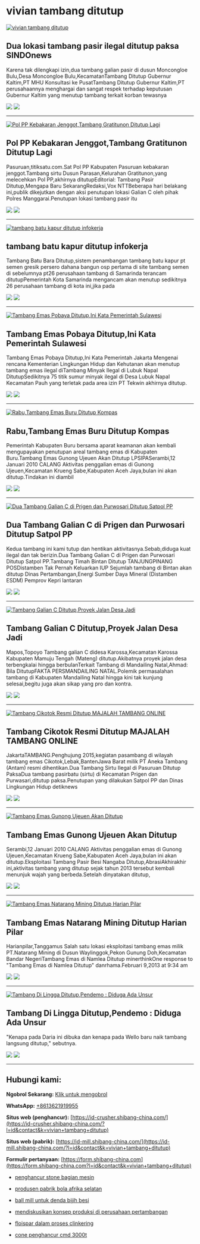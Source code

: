 # vivian tambang ditutup

<a href="https://swt.shibang-china.com/?l=id&img&k=vivian+tambang+ditutup" target="_blank">![vivian tambang ditutup](http://static.shibang-china.com/all-800x300/1426.jpg)</a>

## Dua lokasi tambang pasir ilegal ditutup paksa SINDOnews
Karena tak dilengkapi izin,dua tambang galian pasir di dusun Moncongloe Bulu,Desa Moncongloe Bulu,KecamatanTambang Ditutup Gubernur Kaltim,PT MHU Konsultasi ke PusatTambang Ditutup Gubernur Kaltim,PT perusahaannya menghargai dan sangat respek terhadap keputusan Gubernur Kaltim yang menutup tambang terkait korban tewasnya


<a href="https://whatsapp.shibangsoft.com/WhatsApp.php" target="_blank" title="WhatsApp">![](http://static.shibang-china.com/icon/whatsapp.png)</a> <a href="https://swt.shibang-china.com/?l=id&icon&k=vivian+tambang+ditutup" target="_blank">![](http://static.shibang-china.com/icon/chat-id.png)</a>

---

<a href="https://swt.shibang-china.com/?l=id&img&k=vivian+tambang+ditutup" target="_blank">![Pol PP Kebakaran Jenggot,Tambang Gratitunon Ditutup Lagi](http://static.shibang-china.com/all-800x300/1317.jpg)</a>

## Pol PP Kebakaran Jenggot,Tambang Gratitunon Ditutup Lagi
Pasuruan,titiksatu.com.Sat Pol PP Kabupaten Pasuruan kebakaran jenggot.Tambang sirtu Dusun Parasan,Kelurahan Gratitunon,yang melecehkan Pol PP,akhirnya ditutupEditorial: Tambang Pasir Ditutup,Mengapa Baru SekarangRedaksi,Vox NTTBeberapa hari belakang ini,publik dikejutkan dengan aksi penutupan lokasi Galian C oleh pihak Polres Manggarai.Penutupan lokasi tambang pasir itu


<a href="https://whatsapp.shibangsoft.com/WhatsApp.php" target="_blank" title="WhatsApp">![](http://static.shibang-china.com/icon/whatsapp.png)</a> <a href="https://swt.shibang-china.com/?l=id&icon&k=vivian+tambang+ditutup" target="_blank">![](http://static.shibang-china.com/icon/chat-id.png)</a>

---

<a href="https://swt.shibang-china.com/?l=id&img&k=vivian+tambang+ditutup" target="_blank">![tambang batu kapur ditutup infokerja](http://static.shibang-china.com/all-800x300/177.jpg)</a>

## tambang batu kapur ditutup infokerja
Tambang Batu Bara Ditutup,sistem penambangan tambang batu kapur pt semen gresik persero dahana bangun osp pertama di site tambang semen di sebelumnya pt26 perusahaan tambang di Samarinda terancam ditutupPemerintah Kota Samarinda mengancam akan menutup sedikitnya 26 perusahaan tambang di kota ini,jika pada


<a href="https://whatsapp.shibangsoft.com/WhatsApp.php" target="_blank" title="WhatsApp">![](http://static.shibang-china.com/icon/whatsapp.png)</a> <a href="https://swt.shibang-china.com/?l=id&icon&k=vivian+tambang+ditutup" target="_blank">![](http://static.shibang-china.com/icon/chat-id.png)</a>

---

<a href="https://swt.shibang-china.com/?l=id&img&k=vivian+tambang+ditutup" target="_blank">![Tambang Emas Pobaya Ditutup,Ini Kata Pemerintah Sulawesi](http://static.shibang-china.com/all-800x300/65.jpg)</a>

## Tambang Emas Pobaya Ditutup,Ini Kata Pemerintah Sulawesi
Tambang Emas Pobaya Ditutup,Ini Kata Pemerintah Jakarta Mengenai rencana Kementerian Lingkungan Hidup dan Kehutanan akan menutup tambang emas ilegal diTambang Minyak Ilegal di Lubuk Napal DitutupSedikitnya 75 titik sumur minyak ilegal di Desa Lubuk Napal Kecamatan Pauh yang terletak pada area izin PT Tekwin akhirnya ditutup.


<a href="https://whatsapp.shibangsoft.com/WhatsApp.php" target="_blank" title="WhatsApp">![](http://static.shibang-china.com/icon/whatsapp.png)</a> <a href="https://swt.shibang-china.com/?l=id&icon&k=vivian+tambang+ditutup" target="_blank">![](http://static.shibang-china.com/icon/chat-id.png)</a>

---

<a href="https://swt.shibang-china.com/?l=id&img&k=vivian+tambang+ditutup" target="_blank">![Rabu,Tambang Emas Buru Ditutup Kompas](http://static.shibang-china.com/all-800x300/109.jpg)</a>

## Rabu,Tambang Emas Buru Ditutup Kompas
Pemerintah Kabupaten Buru bersama aparat keamanan akan kembali mengupayakan penutupan areal tambang emas di Kabupaten Buru.Tambang Emas Gunong Ujeuen Akan Ditutup LPSIPASerambi,12 Januari 2010 CALANG Aktivitas penggalian emas di Gunong Ujeuen,Kecamatan Krueng Sabe,Kabupaten Aceh Jaya,bulan ini akan ditutup.Tindakan ini diambil


<a href="https://whatsapp.shibangsoft.com/WhatsApp.php" target="_blank" title="WhatsApp">![](http://static.shibang-china.com/icon/whatsapp.png)</a> <a href="https://swt.shibang-china.com/?l=id&icon&k=vivian+tambang+ditutup" target="_blank">![](http://static.shibang-china.com/icon/chat-id.png)</a>

---

<a href="https://swt.shibang-china.com/?l=id&img&k=vivian+tambang+ditutup" target="_blank">![Dua Tambang Galian C di Prigen dan Purwosari Ditutup Satpol PP](http://static.shibang-china.com/all-800x300/1512.jpg)</a>

## Dua Tambang Galian C di Prigen dan Purwosari Ditutup Satpol PP
Kedua tambang ini kami tutup dan hentikan aktivitasnya.Sebab,diduga kuat ilegal dan tak berizin.Dua Tambang Galian C di Prigen dan Purwosari Ditutup Satpol PP.Tambang Timah Bintan Ditutup TANJUNGPINANG POSDistamben Tak Pernah Keluarkan IUP Sejumlah tambang di Bintan akan ditutup Dinas Pertambangan,Energi Sumber Daya Mineral (Distamben ESDM) Pemprov Kepri lantaran


<a href="https://whatsapp.shibangsoft.com/WhatsApp.php" target="_blank" title="WhatsApp">![](http://static.shibang-china.com/icon/whatsapp.png)</a> <a href="https://swt.shibang-china.com/?l=id&icon&k=vivian+tambang+ditutup" target="_blank">![](http://static.shibang-china.com/icon/chat-id.png)</a>

---

<a href="https://swt.shibang-china.com/?l=id&img&k=vivian+tambang+ditutup" target="_blank">![Tambang Galian C Ditutup,Proyek Jalan Desa Jadi](http://static.shibang-china.com/all-800x300/1472.jpg)</a>

## Tambang Galian C Ditutup,Proyek Jalan Desa Jadi
Mapos,Topoyo Tambang galian C didesa Karossa,Kecamatan Karossa Kabupaten Mamuju Tengah (Mateng) ditutup.Akibatnya proyek jalan desa terbengkalai hingga berbulanTerkait Tambang di Mandailing Natal,Ahmad: Bila DitutupFAKTA PERSMANDAILING NATAL.Polemik permasalahan tambang di Kabupaten Mandailing Natal hingga kini tak kunjung selesai,begitu juga akan sikap yang pro dan kontra.


<a href="https://whatsapp.shibangsoft.com/WhatsApp.php" target="_blank" title="WhatsApp">![](http://static.shibang-china.com/icon/whatsapp.png)</a> <a href="https://swt.shibang-china.com/?l=id&icon&k=vivian+tambang+ditutup" target="_blank">![](http://static.shibang-china.com/icon/chat-id.png)</a>

---

<a href="https://swt.shibang-china.com/?l=id&img&k=vivian+tambang+ditutup" target="_blank">![Tambang Cikotok Resmi Ditutup MAJALAH TAMBANG ONLINE](http://static.shibang-china.com/all-800x300/720.jpg)</a>

## Tambang Cikotok Resmi Ditutup MAJALAH TAMBANG ONLINE
JakartaTAMBANG.Penghujung 2015,kegiatan pasambang di wilayah tambang emas Cikotok,Lebak,BantenJawa Barat milik PT Aneka Tambang (Antam) resmi dihentikan.Dua Tambang Sirtu Ilegal di Pasuruan Ditutup PaksaDua tambang pasirbatu (sirtu) di Kecamatan Prigen dan Purwasari,ditutup paksa.Penutupan yang dilakukan Satpol PP dan Dinas Lingkungan Hidup detiknews


<a href="https://whatsapp.shibangsoft.com/WhatsApp.php" target="_blank" title="WhatsApp">![](http://static.shibang-china.com/icon/whatsapp.png)</a> <a href="https://swt.shibang-china.com/?l=id&icon&k=vivian+tambang+ditutup" target="_blank">![](http://static.shibang-china.com/icon/chat-id.png)</a>

---

<a href="https://swt.shibang-china.com/?l=id&img&k=vivian+tambang+ditutup" target="_blank">![Tambang Emas Gunong Ujeuen Akan Ditutup](http://static.shibang-china.com/all-800x300/738.jpg)</a>

## Tambang Emas Gunong Ujeuen Akan Ditutup
Serambi,12 Januari 2010 CALANG Aktivitas penggalian emas di Gunong Ujeuen,Kecamatan Krueng Sabe,Kabupaten Aceh Jaya,bulan ini akan ditutup.Eksploitasi Tambang Pasir Besi Nangaba Ditutup,AbrasiAkhirakhir ini,aktivitas tambang yang ditutup sejak tahun 2013 tersebut kembali menunjuk wajah yang berbeda.Setelah dinyatakan ditutup,


<a href="https://whatsapp.shibangsoft.com/WhatsApp.php" target="_blank" title="WhatsApp">![](http://static.shibang-china.com/icon/whatsapp.png)</a> <a href="https://swt.shibang-china.com/?l=id&icon&k=vivian+tambang+ditutup" target="_blank">![](http://static.shibang-china.com/icon/chat-id.png)</a>

---

<a href="https://swt.shibang-china.com/?l=id&img&k=vivian+tambang+ditutup" target="_blank">![Tambang Emas Natarang Mining Ditutup Harian Pilar](http://static.shibang-china.com/all-800x300/1172.jpg)</a>

## Tambang Emas Natarang Mining Ditutup Harian Pilar
Harianpilar,Tanggamus Salah satu lokasi eksploitasi tambang emas milik PT.Natarang Mining di Dusun Waylinggok,Pekon Gunung Doh,Kecamatan Bandar NegeriTambang Emas di Namlea Ditutup minerthinkOne response to "Tambang Emas di Namlea Ditutup" danrhama.Februari 9,2013 at 9:34 am


<a href="https://whatsapp.shibangsoft.com/WhatsApp.php" target="_blank" title="WhatsApp">![](http://static.shibang-china.com/icon/whatsapp.png)</a> <a href="https://swt.shibang-china.com/?l=id&icon&k=vivian+tambang+ditutup" target="_blank">![](http://static.shibang-china.com/icon/chat-id.png)</a>

---

<a href="https://swt.shibang-china.com/?l=id&img&k=vivian+tambang+ditutup" target="_blank">![Tambang Di Lingga Ditutup,Pendemo : Diduga Ada Unsur](http://static.shibang-china.com/all-800x300/896.jpg)</a>

## Tambang Di Lingga Ditutup,Pendemo : Diduga Ada Unsur
"Kenapa pada Daria ini dibuka dan kenapa pada Wello baru naik tambang langsung ditutup," sebutnya.

<a href="https://whatsapp.shibangsoft.com/WhatsApp.php" target="_blank" title="WhatsApp">![](http://static.shibang-china.com/icon/whatsapp.png)</a> <a href="https://swt.shibang-china.com/?l=id&icon&k=vivian+tambang+ditutup" target="_blank">![](http://static.shibang-china.com/icon/chat-id.png)</a>

---
## Hubungi kami:

**Ngobrol Sekarang:** [Klik untuk mengobrol](https://swt.shibang-china.com?l=id&contact&k=vivian+tambang+ditutup)

**WhatsApp:**  [+8613621919955](https://whatsapp.shibangsoft.com/WhatsApp.php)

**Situs web (penghancur):** [https://id-crusher.shibang-china.com/](https://id-crusher.shibang-china.com/?l=id&contact&k=vivian+tambang+ditutup)

**Situs web (pabrik):** [https://id-mill.shibang-china.com/](https://id-mill.shibang-china.com/?l=id&contact&k=vivian+tambang+ditutup)

**Formulir pertanyaan:** [https://form.shibang-china.com](https://form.shibang-china.com?l=id&contact&k=vivian+tambang+ditutup)

* [penghancur stone bagian mesin](../38/penghancur%20stone%20bagian%20mesin.md)

* [produsen pabrik bola afrika selatan](../36/produsen%20pabrik%20bola%20afrika%20selatan.md)

* [ball mill untuk denda bijih besi](../37/ball%20mill%20untuk%20denda%20bijih%20besi.md)

* [mendiskusikan konsep produksi di perusahaan pertambangan](../35/mendiskusikan%20konsep%20produksi%20di%20perusahaan%20pertambangan.md)

* [floispar dalam proses clinkering](../38/floispar%20dalam%20proses%20clinkering.md)

* [cone penghancur cmd 3000t](../34/cone%20penghancur%20cmd%203000t.md)